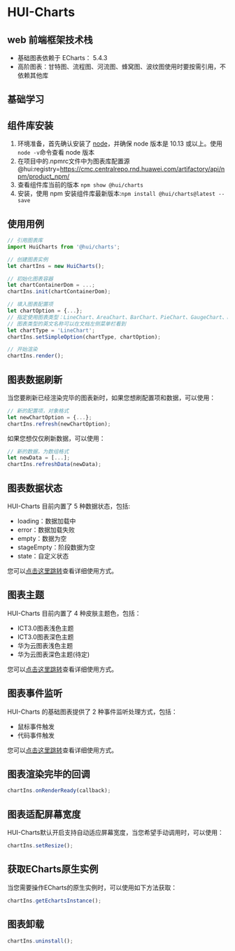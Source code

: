 # HUI-Charts

## web 前端框架技术栈

- 基础图表依赖于 ECharts： 5.4.3
- 高阶图表：甘特图、流程图、河流图、蜂窝图、波纹图使用时要按需引用，不依赖其他库

## 基础学习

## 组件库安装

1. 环境准备，首先确认安装了 <a href="https://nodejs.org/en/" target="_blank">node</a>，并确保 node 版本是 10.13 或以上。使用`node -v`命令查看 node 版本
2. 在项目中的.npmrc文件中为图表库配置源
@hui:registry=https://cmc.centralrepo.rnd.huawei.com/artifactory/api/npm/product_npm/
3. 查看组件库当前的版本 `npm show @hui/charts`
4. 安装，使用 npm 安装组件库最新版本:`npm install @hui/charts@latest --save`

## 使用用例

```jsx
// 引用图表库
import HuiCharts from '@hui/charts';

// 创建图表实例
let chartIns = new HuiCharts();

// 初始化图表容器
let chartContainerDom = ...;
chartIns.init(chartContainerDom);

// 填入图表配置项
let chartOption = {...};
// 指定使用图表类型：LineChart、AreaChart、BarChart、PieChart、GaugeChart、RadarChart、ProcessChart、BubbleChart等
// 图表类型的英文名称可以在文档左侧菜单栏看到
let chartType = 'LineChart'; 
chartIns.setSimpleOption(chartType, chartOption);

// 开始渲染
chartIns.render();
```

## 图表数据刷新
当您要刷新已经渲染完毕的图表新时，如果您想刷配置项和数据，可以使用：
```jsx
// 新的配置项，对象格式
let newChartOption = {...};
chartIns.refresh(newChartOption);
```
如果您想仅仅刷新数据，可以使用：
```jsx
// 新的数据，为数组格式
let newData = [...];
chartIns.refreshData(newData);
```

## 图表数据状态
HUI-Charts 目前内置了 5 种数据状态，包括:
- loading：数据加载中
- error：数据加载失败
- empty：数据为空
- stageEmpty：阶段数据为空
- state：自定义状态

您可以<a href="https://co.uiplus.huawei.com/components/hui-charts/index.html#/Menu/DataStatus" target="_blank">点击这里跳转</a>查看详细使用方式。

## 图表主题
HUI-Charts 目前内置了 4 种皮肤主题色，包括：
- ICT3.0图表浅色主题
- ICT3.0图表深色主题
- 华为云图表浅色主题
- 华为云图表深色主题(待定)

您可以<a href="https://co.uiplus.huawei.com/components/hui-charts/index.html#/Menu/Theme" target="_blank">点击这里跳转</a>查看详细使用方式。

## 图表事件监听
HUI-Charts 的基础图表提供了 2 种事件监听处理方式，包括：
- 鼠标事件触发
- 代码事件触发

您可以<a href="https://co.uiplus.huawei.com/components/hui-charts/index.html#/Menu/Events" target="_blank">点击这里跳转</a>查看详细使用方式。

## 图表渲染完毕的回调
```jsx
chartIns.onRenderReady(callback);
```

## 图表适配屏幕宽度
HUI-Charts默认开启支持自动适应屏幕宽度，当您希望手动调用时，可以使用：
```jsx
chartIns.setResize();
```

## 获取ECharts原生实例
当您需要操作ECharts的原生实例时，可以使用如下方法获取：
```jsx
chartIns.getEchartsInstance();
```

## 图表卸载
```jsx
chartIns.uninstall();
```
